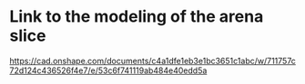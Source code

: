 # Link to the modeling of the arena slice
https://cad.onshape.com/documents/c4a1dfe1eb3e1bc3651c1abc/w/711757c72d124c436526f4e7/e/53c6f741119ab484e40edd5a
